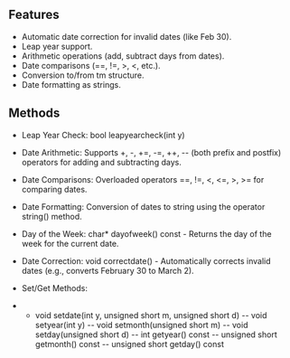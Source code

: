 ## Features
- Automatic date correction for invalid dates (like Feb 30).
- Leap year support.
- Arithmetic operations (add, subtract days from dates).
- Date comparisons (==, !=, >, <, etc.).
- Conversion to/from tm structure.
- Date formatting as strings.

## Methods
- Leap Year Check: bool leapyearcheck(int y)

- Date Arithmetic: Supports +, -, +=, -=, ++, -- (both prefix and postfix) operators for adding and subtracting days.

- Date Comparisons: Overloaded operators ==, !=, <, <=, >, >= for comparing dates.

- Date Formatting: Conversion of dates to string using the operator string() method.

- Day of the Week: char* dayofweek() const - Returns the day of the week for the current date.

- Date Correction: void correctdate() - Automatically corrects invalid dates (e.g., converts February 30 to March 2).

- Set/Get Methods:

- - void setdate(int y, unsigned short m, unsigned short d)
-- void setyear(int y)
-- void setmonth(unsigned short m)
-- void setday(unsigned short d)
-- int getyear() const
-- unsigned short getmonth() const
-- unsigned short getday() const
